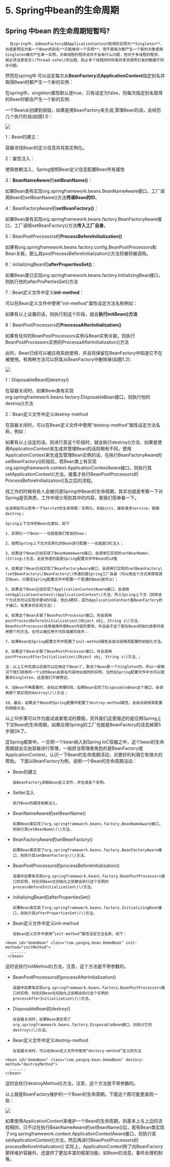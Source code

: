 # 5. Spring中bean的生命周期

## **Spring 中bean 的生命周期短暂吗?**

      在spring中，从BeanFactory或ApplicationContext取得的实例为**Singleton**，也就是预设为每一个Bean的别名**只能维持一个实例**，而不是每次都产生一个新的对象使用Singleton模式产生单一实例，对单线程的程序说并不会有什么问题，但对于多线程的程序，就必须注意安全\(Thread-safe\)的议题，防止多个线程同时存取共享资源所引发的数据不同步问题。

然而在spring中 可以设定每次从**BeanFactory**或**ApplicationContext**指定别名并取得Bean时都产生一个新的实例：

在spring中，singleton属性默认是true，只有设定为false，则每次指定别名取得的Bean时都会产生一个新的实例.

一个Bean从创建到销毁，如果是用BeanFactory来生成,管理Bean的话，会经历几个执行阶段\(如图1.1\)：

![](../../../.gitbook/assets/image%20%28176%29.png)

1：Bean的建立：

容器寻找Bean的定义信息并将其实例化。

2：属性注入：

使用依赖注入，Spring按照Bean定义信息配置Bean所有属性

3：**BeanNameAware**的**setBeanName\(\)**：

如果Bean类有实现org.springframework.beans.BeanNameAware接口，工厂调用Bean的setBeanName\(\)方法**传递Bean的ID**。

4：BeanFactoryAware的**setBeanFactory\(\)**：

如果Bean类有实现org.springframework.beans.factory.BeanFactoryAware接口，工厂调用setBeanFactory\(\)方法**传入工厂自身**。

5：BeanPostProcessors的**ProcessBeforeInitialization\(\)**

如果有org.springframework.beans.factory.config.BeanPostProcessors和Bean关联，那么其postProcessBeforeInitialization\(\)方法将被将被调用。

6：initializingBean的**afterPropertiesSet\(\)**：

如果Bean类已实现org.springframework.beans.factory.InitializingBean接口，则执行他的afterProPertiesSet\(\)方法

7：Bean定义文件中定义**init-method**：

可以在Bean定义文件中使用"init-method"属性设定方法名称例如：

如果有以上设置的话，则执行到这个阶段，就会**执行initBean\(\)方法**

8：BeanPostProcessors的**ProcessaAfterInitialization\(\)**

如果有任何的BeanPostProcessors实例与Bean实例关联，则执行BeanPostProcessors实例的ProcessaAfterInitialization\(\)方法

此时，Bean已经可以被应用系统使用，并且将保留在BeanFactory中知道它不在被使用。有两种方法可以将其从BeanFactory中删除掉\(如图1.2\):

![](../../../.gitbook/assets/image%20%28195%29.png)

1：DisposableBean的destroy\(\)

在容器关闭时，如果Bean类有实现org.springframework.beans.factory.DisposableBean接口，则执行他的destroy\(\)方法

2：Bean定义文件中定义destroy-method

在容器关闭时，可以在Bean定义文件中使用"destroy-method"属性设定方法名称，例如：

如果有以上设定的话，则进行至这个阶段时，就会执行destroy\(\)方法，如果是使用ApplicationContext来生成并管理Bean的话则稍有不同，使用ApplicationContext来生成及管理Bean实例的话，在执行BeanFactoryAware的setBeanFactory\(\)阶段后，若Bean类上有实现org.springframework.context.ApplicationContextAware接口，则执行其setApplicationContext\(\)方法，接着才执行BeanPostProcessors的ProcessBeforeInitialization\(\)及之后的流程。

找工作的时候有些人会被问道Spring中Bean的生命周期，其实也就是考察一下对Spring是否熟悉，工作中很少用到其中的内容，那我们简单看一下。

    在说明前可以思考一下Servlet的生命周期：实例化，初始init，接收请求service，销毁destroy；

    Spring上下文中的Bean也类似，如下

    1、实例化一个Bean－－也就是我们常说的new；

    2、按照Spring上下文对实例化的Bean进行配置－－也就是IOC注入；

    3、如果这个Bean已经实现了BeanNameAware接口，会调用它实现的setBeanName\(String\)方法，此处传递的就是Spring配置文件中Bean的id值

    4、如果这个Bean已经实现了BeanFactoryAware接口，会调用它实现的setBeanFactory\(setBeanFactory\(BeanFactory\)传递的是Spring工厂自身（可以用这个方式来获取其它Bean，只需在Spring配置文件中配置一个普通的Bean就可以）；

    5、如果这个Bean已经实现了ApplicationContextAware接口，会调用setApplicationContext\(ApplicationContext\)方法，传入Spring上下文（同样这个方式也可以实现步骤4的内容，但比4更好，因为ApplicationContext是BeanFactory的子接口，有更多的实现方法）；

    6、如果这个Bean关联了BeanPostProcessor接口，将会调用postProcessBeforeInitialization\(Object obj, String s\)方法，BeanPostProcessor经常被用作是Bean内容的更改，并且由于这个是在Bean初始化结束时调用那个的方法，也可以被应用于内存或缓存技术；

    7、如果Bean在Spring配置文件中配置了init-method属性会自动调用其配置的初始化方法。

    8、如果这个Bean关联了BeanPostProcessor接口，将会调用postProcessAfterInitialization\(Object obj, String s\)方法、；

    注：以上工作完成以后就可以应用这个Bean了，那这个Bean是一个Singleton的，所以一般情况下我们调用同一个id的Bean会是在内容地址相同的实例，当然在Spring配置文件中也可以配置非Singleton，这里我们不做赘述。

    9、当Bean不再需要时，会经过清理阶段，如果Bean实现了DisposableBean这个接口，会调用那个其实现的destroy\(\)方法；

    10、最后，如果这个Bean的Spring配置中配置了destroy-method属性，会自动调用其配置的销毁方法。

以上10步骤可以作为面试或者笔试的模板，另外我们这里描述的是应用Spring上下文Bean的生命周期，如果应用Spring的工厂也就是BeanFactory的话去掉第5步就Ok了。



 这Spring框架中，一旦把一个bean纳入到Spring IoC容器之中，这个bean的生命周期就会交由容器进行管理，一般担当管理者角色的是BeanFactory或ApplicationContext。认识一下Bean的生命周期活动，对更好的利用它有很大的帮助。    下面以BeanFactory为例，说明一个Bean的生命周期活动：

* Bean的建立

      由BeanFactory读取Bean定义文件，并生成各个实例。

* Setter注入

      执行Bean的属性依赖注入。

* BeanNameAware的setBeanName\(\)

      如果Bean类实现了org.springframework.beans.factory.BeanNameAware接口，则执行其setBeanName\(\)方法。

* BeanFactoryAware的setBeanFactory\(\)

      如果Bean类实现了org.springframework.beans.factory.BeanFactoryAware接口，则执行其setBeanFactory\(\)方法。

* BeanPostProcessors的processBeforeInitialization\(\)

      容器中如果有实现org.springframework.beans.factory.BeanPostProcessors接口的实例，则任何Bean在初始化之前都会执行这个实例的processBeforeInitialization\(\)方法。

* InitializingBean的afterPropertiesSet\(\)

      如果Bean类实现了org.springframework.beans.factory.InitializingBean接口，则执行其afterPropertiesSet\(\)方法。

* Bean定义文件中定义init-method

      在Bean定义文件中使用“init-method”属性设定方法名称，如下：

```text
<bean id="demoBean" class="com.yangsq.bean.DemoBean" init-method="initMethod">
  .......
 </bean>
```

这时会执行initMethod\(\)方法，注意，这个方法是不带参数的。

* BeanPostProcessors的processAfterInitialization\(\)

      容器中如果有实现org.springframework.beans.factory.BeanPostProcessors接口的实例，则任何Bean在初始化之前都会执行这个实例的processAfterInitialization\(\)方法。

* DisposableBean的destroy\(\)

      在容器关闭时，如果Bean类实现了org.springframework.beans.factory.DisposableBean接口，则执行它的destroy\(\)方法。

* Bean定义文件中定义destroy-method

      在容器关闭时，可以在Bean定义文件中使用“destory-method”定义的方法

```text
<bean id="demoBean" class="com.yangsq.bean.DemoBean" destory-method="destroyMethod">
  .......
</bean>
```

这时会执行destroyMethod\(\)方法，注意，这个方法是不带参数的。

   以上就是BeanFactory维护的一个Bean的生命周期。下面这个图可能更直观一些：

![](../../../.gitbook/assets/image%20%28200%29.png)

如果使用ApplicationContext来维护一个Bean的生命周期，则基本上与上边的流程相同，只不过在执行BeanNameAware的setBeanName\(\)后，若有Bean类实现了org.springframework.context.ApplicationContextAware接口，则执行其setApplicationContext\(\)方法，然后再进行BeanPostProcessors的processBeforeInitialization\(\)   实际上，ApplicationContext除了向BeanFactory那样维护容器外，还提供了更加丰富的框架功能，如Bean的消息，事件处理机制等。

